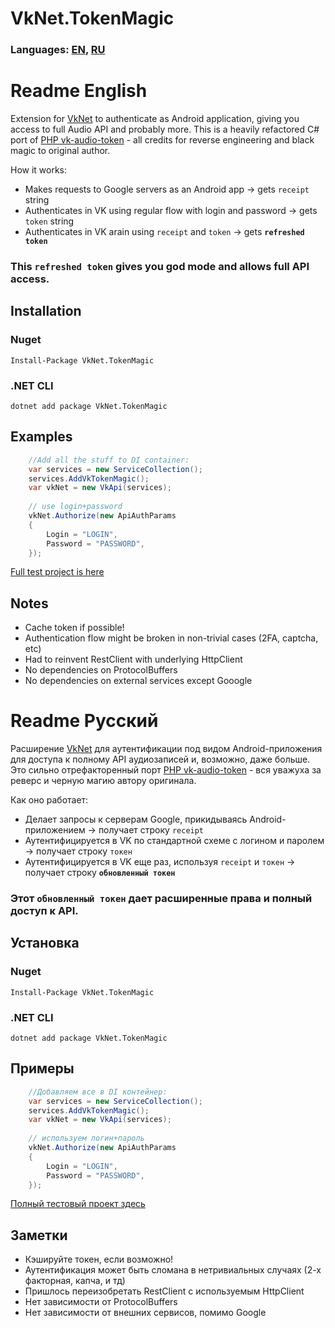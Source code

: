 # VkNet.TokenMagic
### Languages: [EN](#Readme-English), [RU](#Readme-Русский)

# Readme English

Extension for [VkNet](https://github.com/vknet/vk) to authenticate as Android application, giving you access to full Audio API and probably more.
This is a heavily refactored C# port of [PHP vk-audio-token](https://github.com/vodka2/vk-audio-token) - all credits for reverse engineering and black magic to original author.

How it works:
* Makes requests to Google servers as an Android app -> gets `receipt` string
* Authenticates in VK using regular flow with login and password -> gets `token` string
* Authenticates in VK arain using `receipt` and `token` -> gets **`refreshed token`**

### This `refreshed token` gives you god mode and allows full API access.

## Installation

### Nuget
    Install-Package VkNet.TokenMagic
    
### .NET CLI
    dotnet add package VkNet.TokenMagic

## Examples
```c#
    //Add all the stuff to DI container:
    var services = new ServiceCollection();
    services.AddVkTokenMagic();
    var vkNet = new VkApi(services);
    
    // use login+password
    vkNet.Authorize(new ApiAuthParams
    {
        Login = "LOGIN",
        Password = "PASSWORD",
    });
```
[Full test project is here](https://github.com/Rast1234/VkNet.TokenMagic/blob/master/Example/Program.cs)

## Notes
* Cache token if possible!
* Authentication flow might be broken in non-trivial cases (2FA, captcha, etc)
* Had to reinvent RestClient with underlying HttpClient
* No dependencies on ProtocolBuffers
* No dependencies on external services except Gooogle


# Readme Русский

Расширение [VkNet](https://github.com/vknet/vk) для аутентификации под видом Android-приложения для доступа к полному API аудиозаписей и, возможно, даже больше.
Это сильно отрефакторенный порт [PHP vk-audio-token](https://github.com/vodka2/vk-audio-token) - вся уважуха за реверс и черную магию автору оригинала.

Как оно работает:
* Делает запросы к серверам Google, прикидываясь Android-приложением -> получает строку `receipt`
* Аутентифицируется в VK по стандартной схеме с логином и паролем -> получает строку `токен`
* Аутентифицируется в VK еще раз, используя `receipt` и `токен` -> получает строку **`обновленный токен`**

### Этот `обновленный токен` дает расширенные права и полный доступ к API.


## Установка

### Nuget
    Install-Package VkNet.TokenMagic
    
### .NET CLI
    dotnet add package VkNet.TokenMagic

## Примеры
```c#
    //Добавляем все в DI контейнер:
    var services = new ServiceCollection();
    services.AddVkTokenMagic();
    var vkNet = new VkApi(services);
    
    // используем логин+пароль
    vkNet.Authorize(new ApiAuthParams
    {
        Login = "LOGIN",
        Password = "PASSWORD",
    });
```
[Полный тестовый проект здесь](https://github.com/Rast1234/VkNet.TokenMagic/blob/master/Example/Program.cs)

## Заметки
* Кэшируйте токен, если возможно!
* Аутентификация может быть сломана в нетривиальных случаях (2-х факторная, капча, и тд)
* Пришлось переизобретать RestClient с используемым HttpClient
* Нет зависимости от ProtocolBuffers
* Нет зависимости от внешних сервисов, помимо Google
